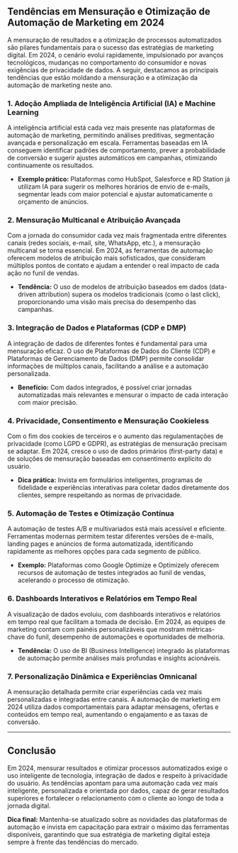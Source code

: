 
## Tendências em Mensuração e Otimização de Automação de Marketing em 2024

A mensuração de resultados e a otimização de processos automatizados são pilares fundamentais para o sucesso das estratégias de marketing digital. Em 2024, o cenário evolui rapidamente, impulsionado por avanços tecnológicos, mudanças no comportamento do consumidor e novas exigências de privacidade de dados. A seguir, destacamos as principais tendências que estão moldando a mensuração e a otimização da automação de marketing neste ano.

### 1. **Adoção Ampliada de Inteligência Artificial (IA) e Machine Learning**

A inteligência artificial está cada vez mais presente nas plataformas de automação de marketing, permitindo análises preditivas, segmentação avançada e personalização em escala. Ferramentas baseadas em IA conseguem identificar padrões de comportamento, prever a probabilidade de conversão e sugerir ajustes automáticos em campanhas, otimizando continuamente os resultados.

- **Exemplo prático:** Plataformas como HubSpot, Salesforce e RD Station já utilizam IA para sugerir os melhores horários de envio de e-mails, segmentar leads com maior potencial e ajustar automaticamente o orçamento de anúncios.

### 2. **Mensuração Multicanal e Atribuição Avançada**

Com a jornada do consumidor cada vez mais fragmentada entre diferentes canais (redes sociais, e-mail, site, WhatsApp, etc.), a mensuração multicanal se torna essencial. Em 2024, as ferramentas de automação oferecem modelos de atribuição mais sofisticados, que consideram múltiplos pontos de contato e ajudam a entender o real impacto de cada ação no funil de vendas.

- **Tendência:** O uso de modelos de atribuição baseados em dados (data-driven attribution) supera os modelos tradicionais (como o last click), proporcionando uma visão mais precisa do desempenho das campanhas.

### 3. **Integração de Dados e Plataformas (CDP e DMP)**

A integração de dados de diferentes fontes é fundamental para uma mensuração eficaz. O uso de Plataformas de Dados do Cliente (CDP) e Plataformas de Gerenciamento de Dados (DMP) permite consolidar informações de múltiplos canais, facilitando a análise e a automação personalizada.

- **Benefício:** Com dados integrados, é possível criar jornadas automatizadas mais relevantes e mensurar o impacto de cada interação com maior precisão.

### 4. **Privacidade, Consentimento e Mensuração Cookieless**

Com o fim dos cookies de terceiros e o aumento das regulamentações de privacidade (como LGPD e GDPR), as estratégias de mensuração precisam se adaptar. Em 2024, cresce o uso de dados primários (first-party data) e de soluções de mensuração baseadas em consentimento explícito do usuário.

- **Dica prática:** Invista em formulários inteligentes, programas de fidelidade e experiências interativas para coletar dados diretamente dos clientes, sempre respeitando as normas de privacidade.

### 5. **Automação de Testes e Otimização Contínua**

A automação de testes A/B e multivariados está mais acessível e eficiente. Ferramentas modernas permitem testar diferentes versões de e-mails, landing pages e anúncios de forma automatizada, identificando rapidamente as melhores opções para cada segmento de público.

- **Exemplo:** Plataformas como Google Optimize e Optimizely oferecem recursos de automação de testes integrados ao funil de vendas, acelerando o processo de otimização.

### 6. **Dashboards Interativos e Relatórios em Tempo Real**

A visualização de dados evoluiu, com dashboards interativos e relatórios em tempo real que facilitam a tomada de decisão. Em 2024, as equipes de marketing contam com painéis personalizáveis que mostram métricas-chave do funil, desempenho de automações e oportunidades de melhoria.

- **Tendência:** O uso de BI (Business Intelligence) integrado às plataformas de automação permite análises mais profundas e insights acionáveis.

### 7. **Personalização Dinâmica e Experiências Omnicanal**

A mensuração detalhada permite criar experiências cada vez mais personalizadas e integradas entre canais. A automação de marketing em 2024 utiliza dados comportamentais para adaptar mensagens, ofertas e conteúdos em tempo real, aumentando o engajamento e as taxas de conversão.

---

## **Conclusão**

Em 2024, mensurar resultados e otimizar processos automatizados exige o uso inteligente de tecnologia, integração de dados e respeito à privacidade do usuário. As tendências apontam para uma automação cada vez mais inteligente, personalizada e orientada por dados, capaz de gerar resultados superiores e fortalecer o relacionamento com o cliente ao longo de toda a jornada digital.

**Dica final:** Mantenha-se atualizado sobre as novidades das plataformas de automação e invista em capacitação para extrair o máximo das ferramentas disponíveis, garantindo que sua estratégia de marketing digital esteja sempre à frente das tendências do mercado.
```